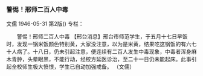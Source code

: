 ### 警惕！邢师二百人中毒
文儒
1946-05-31
第2版()
专栏：

　　警惕！邢师二百人中毒
    【邢台消息】邢台市师范学生，于五月十七日早饭时，发现一锅米饭颜色特别黄，大家没注意，以为是米黄，结果吃这锅饭的有六七十人病了。十八日，仍未引起注意，便连续有二百人发生中毒现象，中毒者浑身麻木青肿，头晕眼黑，不能行动，经校方延医诊治，至二十一日仍未能起床。此事引起全校师生极大愤恨，学生已自动加强戒备。
    （文儒）
